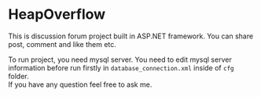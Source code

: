 # HeapOverflow

This is discussion forum project built in ASP.NET framework. You can share post, comment and like them etc.  

To run project, you need mysql server. You need to edit mysql server information before run firstly in `database_connection.xml` inside of `cfg` folder.  
If you have any question feel free to ask me.